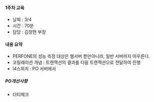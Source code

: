 #### 1주차 교육 
- 날짜 : 3/4
- 시간 : 70분
- 담당 : 김창현 부장

#### 내용 요약 
- PERFONE의 성능 측정 대상은 웹서버 뿐만아니라, 일반 서버까지 아우른다.
- 코릴레이션 개념 : 트랜잭션의 결과를 다음 트랜잭션으로 전달하여 진행
- l4스위치 : PO 서버에서  

##### PO개선사항
- 더티체크